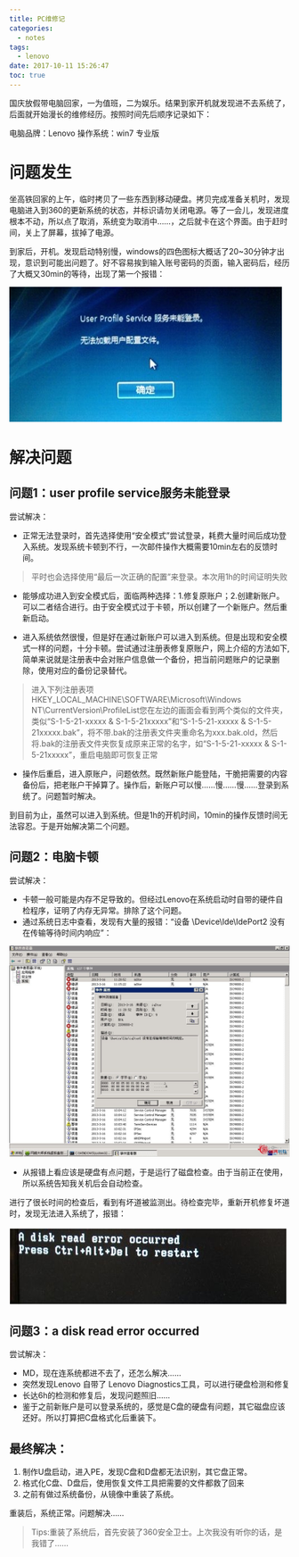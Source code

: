 ```yaml
---
title: PC维修记
categories:
  - notes
tags:
  - lenovo
date: 2017-10-11 15:26:47
toc: true
---
```

国庆放假带电脑回家，一为值班，二为娱乐。结果到家开机就发现进不去系统了，后面就开始漫长的维修经历。按照时间先后顺序记录如下：

电脑品牌：Lenovo
操作系统：win7 专业版

<!-- more -->

# 问题发生
坐高铁回家的上午，临时拷贝了一些东西到移动硬盘。拷贝完成准备关机时，发现电脑进入到360的更新系统的状态，并标识请勿关闭电源。等了一会儿，发现进度根本不动，所以点了取消，系统变为取消中……，之后就卡在这个界面。由于赶时间，关上了屏幕，拔掉了电源。

到家后，开机。发现启动特别慢，windows的四色图标大概话了20~30分钟才出现，意识到可能出问题了。好不容易挨到输入账号密码的页面，输入密码后，经历了大概又30min的等待，出现了第一个报错：  

![](/images/userprofile.jpg)

# 解决问题
## 问题1：user profile service服务未能登录

尝试解决：  
* 正常无法登录时，首先选择使用“安全模式”尝试登录，耗费大量时间后成功登入系统。发现系统卡顿到不行，一次邮件操作大概需要10min左右的反馈时间。
> 平时也会选择使用“最后一次正确的配置”来登录。本次用1h的时间证明失败

* 能够成功进入到安全模式后，面临两种选择：1.修复原账户；2.创建新账户。可以二者结合进行。由于安全模式过于卡顿，所以创建了一个新账户。然后重新启动。

* 进入系统依然很慢，但是好在通过新账户可以进入到系统。但是出现和安全模式一样的问题，十分卡顿。尝试通过注册表修复原账户，网上介绍的方法如下,简单来说就是注册表中会对账户信息做一个备份，把当前问题账户的记录删除，使用对应的备份记录替代。
>进入下列注册表项HKEY_LOCAL_MACHINE\SOFTWARE\Microsoft\Windows NT\CurrentVersion\ProfileList您在左边的画面会看到两个类似的文件夹，类似“S-1-5-21-xxxxx & S-1-5-21xxxxx”和“S-1-5-21-xxxxx & S-1-5-21xxxxx.bak”，将不带.bak的注册表文件夹重命名为xxx.bak.old，然后将.bak的注册表文件夹恢复成原来正常的名字，如“S-1-5-21-xxxxx & S-1-5-21xxxxx”，重启电脑即可恢复正常

* 操作后重启，进入原账户，问题依然。既然新账户能登陆，干脆把需要的内容备份后，把老账户干掉算了。操作后，新账户可以慢……慢……慢……登录到系统了。问题暂时解决。

到目前为止，虽然可以进入到系统。但是1h的开机时间，10min的操作反馈时间无法容忍。于是开始解决第二个问题。

## 问题2：电脑卡顿

尝试解决：
* 卡顿一般可能是内存不足导致的。但经过Lenovo在系统启动时自带的硬件自检程序，证明了内存无异常。排除了这个问题。
* 通过系统日志中查看，发现有大量的报错：“设备 \Device\Ide\IdePort2 没有在传输等待时间内响应”：

![](/images/device.jpg)
* 从报错上看应该是硬盘有点问题，于是运行了磁盘检查。由于当前正在使用，所以系统告知我关机后会自动检查。

进行了很长时间的检查后，看到有坏道被监测出。待检查完毕，重新开机修复坏道时，发现无法进入系统了，报错：

![](/images/disk_error.png)

## 问题3：a disk read error occurred
尝试解决：
* MD，现在连系统都进不去了，还怎么解决……
* 突然发现Lenovo 自带了 Lenovo Diagnostics工具，可以进行硬盘检测和修复
* 长达6h的检测和修复后，发现问题照旧……
* 鉴于之前新账户是可以登录系统的，感觉是C盘的硬盘有问题，其它磁盘应该还好。所以打算把C盘格式化后重装下。

## 最终解决：
1. 制作U盘启动，进入PE，发现C盘和D盘都无法识别，其它盘正常。
2. 格式化C盘、D盘后，使用恢复文件工具把需要的文件都救了回来
3. 之前有做过系统备份，从镜像中重装了系统。

重装后，系统正常。问题解决……

>Tips:重装了系统后，首先安装了360安全卫士。上次我没有听你的话，是我错了……
